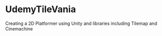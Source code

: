 # UdemyTileVania
Creating a 2D Platformer using Unity and libraries including Tilemap and Cinemachine
